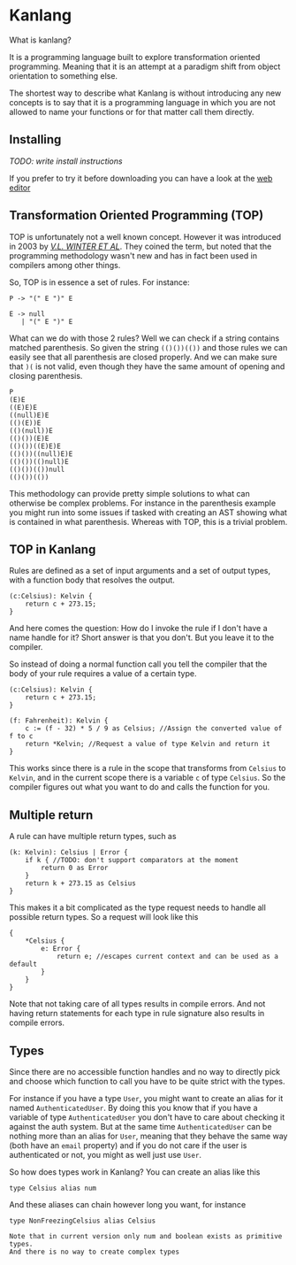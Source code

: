 # Kanlang

What is kanlang?

It is a programming language built to explore transformation oriented programming.
Meaning that it is an attempt at a paradigm shift from object orientation to something else.

The shortest way to describe what Kanlang is without introducing any new concepts is to say that it is a programming language in which you are not allowed to name your functions or for that matter call them directly.

## Installing

_TODO: write install instructions_

If you prefer to try it before downloading you can have a look at the [web editor](/web)

## Transformation Oriented Programming (TOP)

TOP is unfortunately not a well known concept. However it was introduced in 2003 by [_V.L. WINTER ET AL_](https://www.sciencedirect.com/science/article/abs/pii/S0065245803580020?via%3Dihub).
They coined the term, but noted that the programming methodology wasn't new and has in fact been used in compilers among other things.

So, TOP is in essence a set of rules. For instance:

```
P -> "(" E ")" E

E -> null
   | "(" E ")" E
```

What can we do with those 2 rules?
Well we can check if a string contains matched parenthesis.
So given the string `(()())(())` and those rules we can easily see that all parenthesis are closed properly.
And we can make sure that `)(` is not valid, even though they have the same amount of opening and closing parenthesis.

```
P
(E)E
((E)E)E
((null)E)E
(()(E))E
(()(null))E
(()())(E)E
(()())((E)E)E
(()())((null)E)E
(()())(()null)E
(()())(())null
(()())(())
```

This methodology can provide pretty simple solutions to what can otherwise be complex problems.
For instance in the parenthesis example you might run into some issues if tasked with creating an AST showing what is contained in what parenthesis.
Whereas with TOP, this is a trivial problem.

## TOP in Kanlang

Rules are defined as a set of input arguments and a set of output types, with a function body that resolves the output.

```kanlang
(c:Celsius): Kelvin {
	return c + 273.15;
}
```

And here comes the question: How do I invoke the rule if I don't have a name handle for it?
Short answer is that you don't. But you leave it to the compiler.

So instead of doing a normal function call you tell the compiler that the body of your rule requires a value of a certain type.

```kanlang
(c:Celsius): Kelvin {
	return c + 273.15;
}

(f: Fahrenheit): Kelvin {
	c := (f - 32) * 5 / 9 as Celsius; //Assign the converted value of f to c
	return *Kelvin; //Request a value of type Kelvin and return it
}
```

This works since there is a rule in the scope that transforms from `Celsius` to `Kelvin`, and in the current scope there is a variable `c` of type `Celsius`. So the compiler figures out what you want to do and calls the function for you.

## Multiple return

A rule can have multiple return types, such as

```kanlang
(k: Kelvin): Celsius | Error {
	if k { //TODO: don't support comparators at the moment
		return 0 as Error
	}
	return k + 273.15 as Celsius
}
```

This makes it a bit complicated as the type request needs to handle all possible return types.
So a request will look like this

```kanlang
{
	*Celsius {
		e: Error {
			return e; //escapes current context and can be used as a default
		}
	}
}
```

Note that not taking care of all types results in compile errors.
And not having return statements for each type in rule signature also results in compile errors.

## Types

Since there are no accessible function handles and no way to directly pick and choose which function to call you have to be quite strict with the types.

For instance if you have a type `User`, you might want to create an alias for it named `AuthenticatedUser`. By doing this you know that if you have a variable of type `AuthenticatedUser` you don't have to care about checking it against the auth system. But at the same time `AuthenticatedUser` can be nothing more than an alias for `User`, meaning that they behave the same way (both have an `email` property) and if you do not care if the user is authenticated or not, you might as well just use `User`.

So how does types work in Kanlang?
You can create an alias like this

```kanlang
type Celsius alias num
```

And these aliases can chain however long you want, for instance

```kanlang
type NonFreezingCelsius alias Celsius
```

```info
Note that in current version only num and boolean exists as primitive types.
And there is no way to create complex types
```
